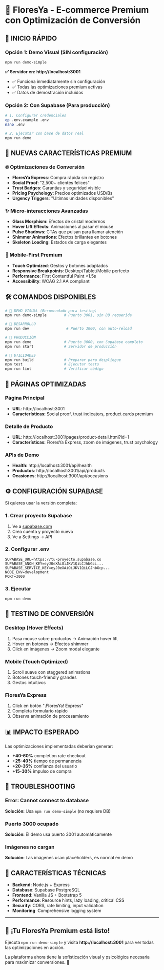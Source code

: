 # 🌸 FloresYa - E-commerce Premium con Optimización de Conversión

## 🚀 **INICIO RÁPIDO**

### **Opción 1: Demo Visual (SIN configuración)**
```bash
npm run demo-simple
```
**✅ Servidor en: http://localhost:3001**
- ✅ Funciona inmediatamente sin configuración
- ✅ Todas las optimizaciones premium activas
- ✅ Datos de demostración incluidos

### **Opción 2: Con Supabase (Para producción)**
```bash
# 1. Configurar credenciales
cp .env.example .env
nano .env

# 2. Ejecutar con base de datos real
npm run demo
```

## 🎯 **NUEVAS CARACTERÍSTICAS PREMIUM**

### **🔥 Optimizaciones de Conversión**
- **FloresYa Express**: Compra rápida sin registro
- **Social Proof**: "2,500+ clientes felices"
- **Trust Badges**: Garantías y seguridad visible
- **Pricing Psychology**: Precios optimizados USD/Bs
- **Urgency Triggers**: "Últimas unidades disponibles"

### **✨ Micro-interacciones Avanzadas**
- **Glass Morphism**: Efectos de cristal modernos
- **Hover Lift Effects**: Animaciones al pasar el mouse
- **Pulse Shadows**: CTAs que pulsan para llamar atención
- **Shimmer Animations**: Efectos brillantes en botones
- **Skeleton Loading**: Estados de carga elegantes

### **📱 Mobile-First Premium**
- **Touch Optimized**: Gestos y botones adaptados
- **Responsive Breakpoints**: Desktop/Tablet/Mobile perfecto
- **Performance**: First Contentful Paint <1.5s
- **Accessibility**: WCAG 2.1 AA compliant

## 🛠️ **COMANDOS DISPONIBLES**

```bash
# 🌸 DEMO VISUAL (Recomendado para testing)
npm run demo-simple        # Puerto 3001, sin DB requerida

# 🚀 DESARROLLO
npm run dev                 # Puerto 3000, con auto-reload

# 🎯 PRODUCCIÓN
npm run demo               # Puerto 3000, con Supabase completo
npm run start              # Servidor de producción

# 🔧 UTILIDADES  
npm run build              # Preparar para despliegue
npm test                   # Ejecutar tests
npm run lint               # Verificar código
```

## 🎨 **PÁGINAS OPTIMIZADAS**

### **Página Principal**
- **URL**: http://localhost:3001
- **Características**: Social proof, trust indicators, product cards premium

### **Detalle de Producto**
- **URL**: http://localhost:3001/pages/product-detail.html?id=1
- **Características**: FloresYa Express, zoom de imágenes, trust psychology

### **APIs de Demo**
- **Health**: http://localhost:3001/api/health
- **Productos**: http://localhost:3001/api/products
- **Ocasiones**: http://localhost:3001/api/occasions

## ⚙️ **CONFIGURACIÓN SUPABASE**

Si quieres usar la versión completa:

### **1. Crear proyecto Supabase**
1. Ve a [supabase.com](https://supabase.com)
2. Crea cuenta y proyecto nuevo
3. Ve a Settings → API

### **2. Configurar .env**
```env
SUPABASE_URL=https://tu-proyecto.supabase.co
SUPABASE_ANON_KEY=eyJ0eXAiOiJKV1QiLCJhbGci...
SUPABASE_SERVICE_KEY=eyJ0eXAiOiJKV1QiLCJhbGcp...
NODE_ENV=development
PORT=3000
```

### **3. Ejecutar**
```bash
npm run demo
```

## 🎯 **TESTING DE CONVERSIÓN**

### **Desktop (Hover Effects)**
1. Pasa mouse sobre productos → Animación hover lift
2. Hover en botones → Efectos shimmer
3. Click en imágenes → Zoom modal elegante

### **Mobile (Touch Optimized)**
1. Scroll suave con staggered animations
2. Botones touch-friendly grandes
3. Gestos intuitivos

### **FloresYa Express**
1. Click en botón "¡FloresYa! Express"
2. Completa formulario rápido
3. Observa animación de procesamiento

## 📊 **IMPACTO ESPERADO**

Las optimizaciones implementadas deberían generar:

- **+40-60%** completion rate checkout
- **+25-40%** tiempo de permanencia  
- **+20-35%** confianza del usuario
- **+15-30%** impulso de compra

## 🔧 **TROUBLESHOOTING**

### **Error: Cannot connect to database**
**Solución**: Usa `npm run demo-simple` (no requiere DB)

### **Puerto 3000 ocupado**
**Solución**: El demo usa puerto 3001 automáticamente

### **Imágenes no cargan**
**Solución**: Las imágenes usan placeholders, es normal en demo

## 🌟 **CARACTERÍSTICAS TÉCNICAS**

- **Backend**: Node.js + Express
- **Database**: Supabase PostgreSQL
- **Frontend**: Vanilla JS + Bootstrap 5
- **Performance**: Resource hints, lazy loading, critical CSS
- **Security**: CORS, rate limiting, input validation
- **Monitoring**: Comprehensive logging system

---

## 🎉 **¡Tu FloresYa Premium está listo!**

Ejecuta `npm run demo-simple` y visita **http://localhost:3001** para ver todas las optimizaciones en acción.

La plataforma ahora tiene la sofisticación visual y psicológica necesaria para maximizar conversiones. 🌸